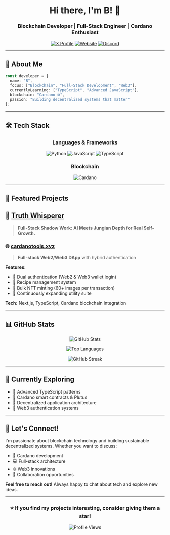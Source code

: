 <div align="center">

# Hi there, I'm B! 👋

### Blockchain Developer | Full-Stack Engineer | Cardano Enthusiast

[![X Profile](https://img.shields.io/badge/X-000000?style=for-the-badge&logo=x&logoColor=white)](https://x.com/regirock8080)
[![Website](https://img.shields.io/badge/Website-4285F4?style=for-the-badge&logo=google-chrome&logoColor=white)](https://www.cardanotools.xyz)
[![Discord](https://img.shields.io/badge/Discord-5865F2?style=for-the-badge&logo=discord&logoColor=white)](https://discord.com/users/cardanokid)

</div>

---

## 🚀 About Me

```typescript
const developer = {
  name: "B",
  focus: ["Blockchain", "Full-Stack Development", "Web3"],
  currentlyLearning: ["TypeScript", "Advanced JavaScript"],
  blockchain: "Cardano ⧉",
  passion: "Building decentralized systems that matter"
};
```

---

## 🛠️ Tech Stack

<div align="center">

### Languages & Frameworks
![Python](https://img.shields.io/badge/Python-3776AB?style=for-the-badge&logo=python&logoColor=white)
![JavaScript](https://img.shields.io/badge/JavaScript-F7DF1E?style=for-the-badge&logo=javascript&logoColor=black)
![TypeScript](https://img.shields.io/badge/TypeScript-3178C6?style=for-the-badge&logo=typescript&logoColor=white)

### Blockchain
![Cardano](https://img.shields.io/badge/Cardano-0033AD?style=for-the-badge&logo=cardano&logoColor=white)

</div>

---

## 💎 Featured Projects

## 🦁 [Truth Whisperer](https://truth-whisperer.vercel.app/)
> **Full-Stack Shadow Work: AI Meets Jungian Depth for Real Self-Growth.**



### 🌐 [cardanotools.xyz](https://github.com/ensured/cardanotools.xyz)
> **Full-stack Web2/Web3 DApp** with hybrid authentication

**Features:**
- 🔐 Dual authentication (Web2 & Web3 wallet login)
- 🍳 Recipe management system
- 🎨 Bulk NFT minting (60+ images per transaction)
- 🔧 Continuously expanding utility suite

**Tech:** Next.js, TypeScript, Cardano blockchain integration

---

## 📊 GitHub Stats

<div align="center">

![GitHub Stats](https://github-readme-stats.vercel.app/api?username=ensured&show_icons=true&theme=tokyonight&hide_border=true&bg_color=0D1117&title_color=58A6FF&icon_color=58A6FF&text_color=C9D1D9)

![Top Languages](https://github-readme-stats.vercel.app/api/top-langs/?username=ensured&layout=compact&theme=tokyonight&hide_border=true&bg_color=0D1117&title_color=58A6FF&text_color=C9D1D9)

![GitHub Streak](https://github-readme-streak-stats.herokuapp.com/?user=ensured&theme=tokyonight&hide_border=true&background=0D1117&ring=58A6FF&fire=58A6FF&currStreakLabel=58A6FF)

</div>

---

## 🌱 Currently Exploring

- 🔹 Advanced TypeScript patterns
- 🔹 Cardano smart contracts & Plutus
- 🔹 Decentralized application architecture
- 🔹 Web3 authentication systems

---

## 💬 Let's Connect!

I'm passionate about blockchain technology and building sustainable decentralized systems. Whether you want to discuss:
- 🎯 Cardano development
- 💻 Full-stack architecture
- 🌐 Web3 innovations
- 🤝 Collaboration opportunities

**Feel free to reach out!** Always happy to chat about tech and explore new ideas.

---

<div align="center">

### ⭐ If you find my projects interesting, consider giving them a star!

![Profile Views](https://komarev.com/ghpvc/?username=ensured&color=58A6FF&style=for-the-badge)

</div>
